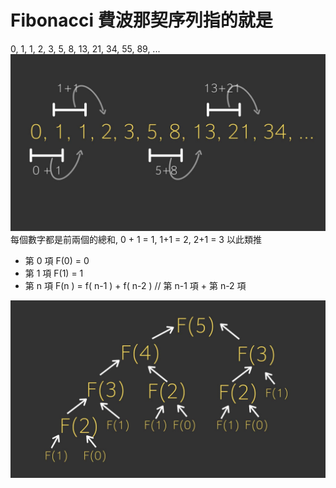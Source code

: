 # Fibonacci 費波那契序列指的就是

0, 1, 1, 2, 3, 5, 8, 13, 21, 34, 55, 89, ...
![example](./example.jpg)
每個數字都是前兩個的總和, 0 + 1 = 1, 1+1 = 2, 2+1 = 3 以此類推

- 第 0 項 F(0) = 0
- 第 1 項 F(1) = 1
- 第 n 項 F(n ) = f( n-1 ) + f( n-2 ) // 第 n-1 項 + 第 n-2 項

![exxample](./20106426wFiRhXJn44.jpg)
